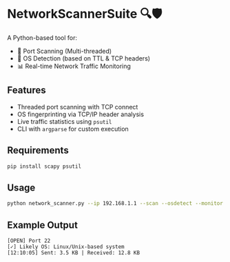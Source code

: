 # NetworkScannerSuite 🔍🛡️

A Python-based tool for:
- 🔎 Port Scanning (Multi-threaded)
- 🧠 OS Detection (based on TTL & TCP headers)
- 📊 Real-time Network Traffic Monitoring

## Features

- Threaded port scanning with TCP connect
- OS fingerprinting via TCP/IP header analysis
- Live traffic statistics using `psutil`
- CLI with `argparse` for custom execution

## Requirements

```bash
pip install scapy psutil
```

## Usage

```bash
python network_scanner.py --ip 192.168.1.1 --scan --osdetect --monitor --start-port 1 --end-port 100 --duration 30
```

## Example Output

```
[OPEN] Port 22
[✓] Likely OS: Linux/Unix-based system
[12:10:05] Sent: 3.5 KB | Received: 12.8 KB
```
